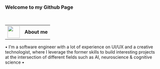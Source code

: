 ### Welcome to my Github Page
<br />
<table>
  <tr>
    <td>
      <img src="https://github.com/alinvdu/alinvdu/assets/16021447/fd9179fc-cdf2-4bd4-b962-508543624027" width="40">
    </td>
    <td style="vertical-align:middle;">
      <strong>About me</strong>
    </td>
  </tr>
</table>
<p>
&bull; I’m a software engineer with a lot of experience on UI/UX and a creative technologist, where I leverage the former skills to build interesting projects at the intersection of different fields such as AI, neuroscience & cognitive science &bull;
